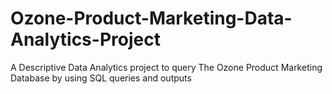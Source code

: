 # Ozone-Product-Marketing-Data-Analytics-Project
A Descriptive Data Analytics project to query The Ozone Product Marketing Database by using SQL queries and outputs
